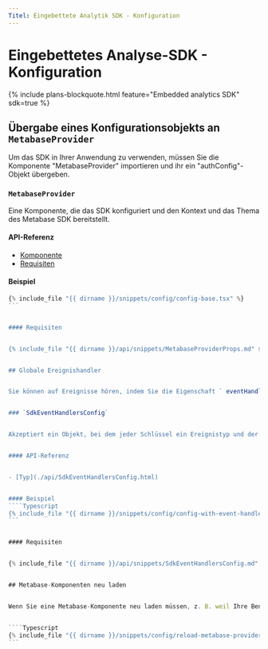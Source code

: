 ```yaml
---
Titel: Eingebettete Analytik SDK - Konfiguration
---
```



# Eingebettetes Analyse-SDK - Konfiguration


{% include plans-blockquote.html feature="Embedded analytics SDK" sdk=true %}


## Übergabe eines Konfigurationsobjekts an `MetabaseProvider`


Um das SDK in Ihrer Anwendung zu verwenden, müssen Sie die Komponente "MetabaseProvider" importieren und ihr ein "authConfig"-Objekt übergeben.


### `MetabaseProvider`


Eine Komponente, die das SDK konfiguriert und den Kontext und das Thema des Metabase SDK bereitstellt.


#### API-Referenz


- [Komponente](./api/MetabaseProvider.html)
- [Requisiten](./api/MetabaseProviderProps.html)


#### Beispiel


````Typescript
{% include_file "{{ dirname }}/snippets/config/config-base.tsx" %}
```


#### Requisiten


{% include_file "{{ dirname }}/api/snippets/MetabaseProviderProps.md" snippet="properties" %}


## Globale Ereignishandler


Sie können auf Ereignisse hören, indem Sie die Eigenschaft ` eventHandlers` für ` MetabaseProvider` definieren.


### `SdkEventHandlersConfig`


Akzeptiert ein Objekt, bei dem jeder Schlüssel ein Ereignistyp und der entsprechende Wert die Ereignisbehandlungsfunktion ist.


#### API-Referenz


- [Typ](./api/SdkEventHandlersConfig.html)


#### Beispiel
````Typescript
{% include_file "{{ dirname }}/snippets/config/config-with-event-handlers.tsx" snippet="example" %}
```


#### Requisiten


{% include_file "{{ dirname }}/api/snippets/SdkEventHandlersConfig.md" snippet="properties" %}


## Metabase-Komponenten neu laden


Wenn Sie eine Metabase-Komponente neu laden müssen, z. B. weil Ihre Benutzer Ihre Anwendungsdaten ändern und diese Daten zum Rendern einer Frage in der Metabase verwendet werden. Wenn Sie diese Frage einbetten und die Metabase zwingen wollen, die Frage neu zu laden, um die neuesten Daten anzuzeigen, können Sie dies tun, indem Sie die Eigenschaft"key" verwenden, um das Neuladen einer Komponente zu erzwingen.


````Typescript
{% include_file "{{ dirname }}/snippets/config/reload-metabase-provider.tsx" snippet="example" %}
```

